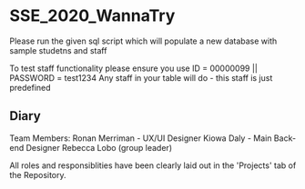# SSE_2020_WannaTry

Please run the given sql script which will populate a new database with sample studetns and staff

To test staff functionality please ensure you use ID = 00000099   || PASSWORD = test1234
Any staff in your table will do - this staff is just predefined

## Diary 
Team Members:
Ronan Merriman - UX/UI Designer
Kiowa Daly - Main Back-end Designer 
Rebecca Lobo (group leader)

All roles and responsiblities have been clearly laid out in the 'Projects' tab of the Repository. 
